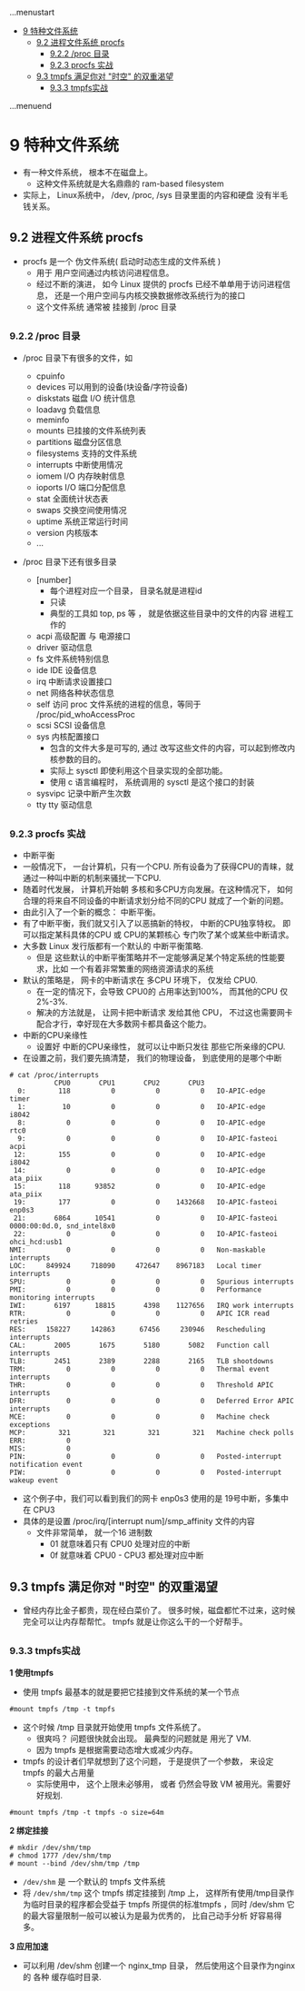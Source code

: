 ...menustart

- [9 特种文件系统](#1f2926170990cf2be315dea64f695138)
    - [9.2 进程文件系统 procfs](#530245fecdfde469a4e7671a391909df)
        - [9.2.2 /proc 目录](#0725a0d61db90b83f77a95a287e57039)
        - [9.2.3 procfs 实战](#8e736138fbc50e7e4678aae7a5c1c001)
    - [9.3 tmpfs 满足你对 "时空" 的双重渴望](#92f11218638e56b59b5012b7f9dc69ad)
        - [9.3.3 tmpfs实战](#53e039499b6c1a8a91b3f21fd6ab739c)

...menuend


<h2 id="1f2926170990cf2be315dea64f695138"></h2>


# 9 特种文件系统

 - 有一种文件系统， 根本不在磁盘上。
    - 这种文件系统就是大名鼎鼎的 ram-based filesystem
 - 实际上， Linux系统中， /dev, /proc, /sys 目录里面的内容和硬盘 没有半毛钱关系。


<h2 id="530245fecdfde469a4e7671a391909df"></h2>


## 9.2 进程文件系统 procfs

 - procfs 是一个 伪文件系统( 启动时动态生成的文件系统 ) 
    - 用于 用户空间通过内核访问进程信息。
    - 经过不断的演进， 如今 Linux 提供的 procfs 已经不单单用于访问进程信息， 还是一个用户空间与内核交换数据修改系统行为的接口
    - 这个文件系统 通常被 挂接到 /proc 目录

<h2 id="0725a0d61db90b83f77a95a287e57039"></h2>


### 9.2.2 /proc 目录

 - /proc 目录下有很多的文件，如
    - cpuinfo
    - devices  可以用到的设备(块设备/字符设备)
    - diskstats  磁盘 I/O 统计信息
    - loadavg 负载信息
    - meminfo
    - mounts  已挂接的文件系统列表
    - partitions 磁盘分区信息
    - filesystems 支持的文件系统
    - interrupts 中断使用情况
    - iomem  I/O 内存映射信息
    - ioports I/O 端口分配信息
    - stat 全面统计状态表
    - swaps  交换空间使用情况
    - uptime 系统正常运行时间
    - version 内核版本
    - ...

 - /proc 目录下还有很多目录 
    - [number] 
        - 每个进程对应一个目录， 目录名就是进程id
        - 只读
        - 典型的工具如 top, ps 等 ， 就是依据这些目录中的文件的内容 进程工作的
    - acpi  高级配置 与 电源接口
    - driver 驱动信息
    - fs 文件系统特别信息
    - ide  IDE 设备信息
    - irq 中断请求设置接口
    - net 网络各种状态信息
    - self  访问 proc 文件系统的进程的信息，等同于 /proc/pid_whoAccessProc
    - scsi SCSI 设备信息
    - sys 内核配置接口
        - 包含的文件大多是可写的, 通过 改写这些文件的内容，可以起到修改内核参数的目的。
        - 实际上 sysctl 即使利用这个目录实现的全部功能。
        - 使用 c 语言编程时， 系统调用的 sysctl 是这个接口的封装
    - sysvipc  记录中断产生次数
    - tty   tty 驱动信息


<h2 id="8e736138fbc50e7e4678aae7a5c1c001"></h2>


### 9.2.3 procfs 实战

 - 中断平衡
 - 一般情况下， 一台计算机，只有一个CPU.  所有设备为了获得CPU的青睐，就通过一种叫中断的机制来骚扰一下CPU. 
 - 随着时代发展， 计算机开始朝 多核和多CPU方向发展。在这种情况下， 如何合理的将来自不同设备的中断请求划分给不同的CPU 就成了一个新的问题。
 - 由此引入了一个新的概念： 中断平衡。
 - 有了中断平衡，我们就又引入了以恶搞新的特权， 中断的CPU独享特权。 即可以指定某科具体的CPU 或 CPU的某颗核心 专门吹了某个或某些中断请求。
 - 大多数 Linux 发行版都有一个默认的 中断平衡策略.
    - 但是 这些默认的中断平衡策略并不一定能够满足某个特定系统的性能要求，比如 一个有着非常繁重的网络资源请求的系统
 - 默认的策略是， 网卡的中断请求在 多CPU 环境下， 仅发给 CPU0.
    - 在一定的情况下，会导致 CPU0的 占用率达到100%， 而其他的CPU 仅 2%-3%.
    - 解决的方法就是， 让网卡把中断请求 发给其他 CPU， 不过这也需要网卡配合才行，幸好现在大多数网卡都具备这个能力。
 - 中断的CPU亲缘性
    - 设置好 中断的CPU亲缘性， 就可以让中断只发往 那些它所亲缘的CPU.
 - 在设置之前，我们要先搞清楚， 我们的物理设备， 到底使用的是哪个中断

```base
# cat /proc/interrupts 
           CPU0       CPU1       CPU2       CPU3       
  0:        118          0          0          0   IO-APIC-edge      timer
  1:         10          0          0          0   IO-APIC-edge      i8042
  8:          0          0          0          0   IO-APIC-edge      rtc0
  9:          0          0          0          0   IO-APIC-fasteoi   acpi
 12:        155          0          0          0   IO-APIC-edge      i8042
 14:          0          0          0          0   IO-APIC-edge      ata_piix
 15:        118      93852          0          0   IO-APIC-edge      ata_piix
 19:        177          0          0    1432668   IO-APIC-fasteoi   enp0s3
 21:       6864      10541          0          0   IO-APIC-fasteoi   0000:00:0d.0, snd_intel8x0
 22:          0          0          0          0   IO-APIC-fasteoi   ohci_hcd:usb1
NMI:          0          0          0          0   Non-maskable interrupts
LOC:     849924     718090     472647    8967183   Local timer interrupts
SPU:          0          0          0          0   Spurious interrupts
PMI:          0          0          0          0   Performance monitoring interrupts
IWI:       6197      18815       4398    1127656   IRQ work interrupts
RTR:          0          0          0          0   APIC ICR read retries
RES:     158227     142863      67456     230946   Rescheduling interrupts
CAL:       2005       1675       5180       5082   Function call interrupts
TLB:       2451       2389       2288       2165   TLB shootdowns
TRM:          0          0          0          0   Thermal event interrupts
THR:          0          0          0          0   Threshold APIC interrupts
DFR:          0          0          0          0   Deferred Error APIC interrupts
MCE:          0          0          0          0   Machine check exceptions
MCP:        321        321        321        321   Machine check polls
ERR:          0
MIS:          0
PIN:          0          0          0          0   Posted-interrupt notification event
PIW:          0          0          0          0   Posted-interrupt wakeup event
```

 - 这个例子中，我们可以看到我们的网卡 enp0s3 使用的是 19号中断，多集中在 CPU3
 - 具体的是设置 /proc/irq/[interrupt num]/smp_affinity  文件的内容
    - 文件非常简单，  就一个16 进制数
        - 01 就意味着只有 CPU0 处理对应的中断
        - 0f 就意味着  CPU0 - CPU3 都处理对应中断


<h2 id="92f11218638e56b59b5012b7f9dc69ad"></h2>


## 9.3 tmpfs 满足你对 "时空" 的双重渴望

 - 曾经内存比金子都贵，现在经白菜价了。 很多时候，磁盘都忙不过来，这时候完全可以让内存帮帮忙。 tmpfs 就是让你这么干的一个好帮手。

<h2 id="53e039499b6c1a8a91b3f21fd6ab739c"></h2>


### 9.3.3 tmpfs实战

**1 使用tmpfs**

 - 使用 tmpfs 最基本的就是要把它挂接到文件系统的某一个节点

```
#mount tmpfs /tmp -t tmpfs
```

 - 这个时候 /tmp 目录就开始使用 tmpfs 文件系统了。
    - 很爽吗？ 问题很快就会出现。 最典型的问题就是 用光了 VM.
    - 因为 tmpfs 是根据需要动态增大或减少内存。
 - tmpfs 的设计者们早就想到了这个问题， 于是提供了一个参数， 来设定 tmpfs 的最大占用量
    - 实际使用中， 这个上限未必够用， 或者 仍然会导致 VM 被用光。需要好好规划.

```
#mount tmpfs /tmp -t tmpfs -o size=64m
```

**2 绑定挂接**

```
# mkdir /dev/shm/tmp
# chmod 1777 /dev/shm/tmp
# mount --bind /dev/shm/tmp /tmp
```

 - `/dev/shm` 是 一个默认的 tmpfs 文件系统
 - 将 `/dev/shm/tmp` 这个 tmpfs 绑定挂接到 /tmp 上， 这样所有使用/tmp目录作为临时目录的程序都会受益于 tmpfs 所提供的标准tmpfs ，同时 /dev/shm 它的最大容量限制一般可以被认为是最为优秀的， 比自己动手分析 好容易得多。


**3 应用加速**

 - 可以利用 /dev/shm 创建一个 nginx_tmp 目录， 然后使用这个目录作为nginx的 各种 缓存临时目录.





